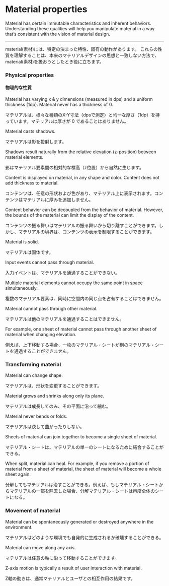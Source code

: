 Material properties
===

Material has certain immutable characteristics and inherent behaviors. Understanding these qualities will help you manipulate material in a way that’s consistent with the vision of material design.

---
material(素材)には、特定の決まった特性、固有の動作があります。
これらの性質を理解することは、本来のマテリアルデザインの思想と一致しない方法で、material(素材)を扱おうとしたとき役に立ちます。


### Physical properties

#### 物理的な性質

Material has varying x & y dimensions (measured in dps) and a uniform thickness (1dp). Material never has a thickness of 0.

マテリアルは、様々な種類のX-Y寸法（dpsで測定）と均一な厚さ（1dp）を持っています。マテリアルは厚さが 0 であることはありません。

Material casts shadows.

マテリアルは影を投射します。

Shadows result naturally from the relative elevation (z-position) between material elements.

影はマテリアル要素間の相対的な標高（z位置）から自然に生じます。

Content is displayed on material, in any shape and color. Content does not add thickness to material.

コンテンツは、任意の形状および色があり、マテリアル上に表示されます。コンテンツはマテリアルに厚みを追加しません。

Content behavior can be decoupled from the behavior of material. However, the bounds of the material can limit the display of the content.

コンテンツの振る舞いはマテリアルの振る舞いから切り離すことができます。しかし、マテリアルの境界は、コンテンツの表示を制限することができます。

Material is solid.

マテリアルは固体です。

Input events cannot pass through material.

入力イベントは、マテリアルを通過することができない。

Multiple material elements cannot occupy the same point in space simultaneously.

複数のマテリアル要素は、同時に空間内の同じ点を占有することはできません。

Material cannot pass through other material.

マテリアルは他のマテリアルを通過することはできません。

For example, one sheet of material cannot pass through another sheet of material when changing elevation.

例えば、上下移動する場合、一枚のマテリアル・シートが別のマテリアル・シートを通過することができません。

### Transforming material

Material can change shape.

マテリアルは、形状を変更することができます。

Material grows and shrinks along only its plane.

マテリアルは成長してのみ、その平面に沿って縮む。

Material never bends or folds.

マテリアルは決して曲がったりしない。

Sheets of material can join together to become a single sheet of material.

マテリアル・シートは、マテリアルの単一のシートになるために結合することができる。

When split, material can heal. For example, if you remove a portion of material from a sheet of material, the sheet of material will become a whole sheet again.

分解してもマテリアルは治すことができる。例えば、もしマテリアル・シートからマテリアルの一部を除去した場合、分解マテリアル・シートは再度全体のシートになる。

### Movement of material

Material can be spontaneously generated or destroyed anywhere in the environment.

マテリアルはどのような環境でも自発的に生成されるか破壊することができる。

Material can move along any axis.

マテリアルは任意の軸に沿って移動することができます。

Z-axis motion is typically a result of user interaction with material.

Z軸の動きは、通常マテリアルとユーザとの相互作用の結果です。

